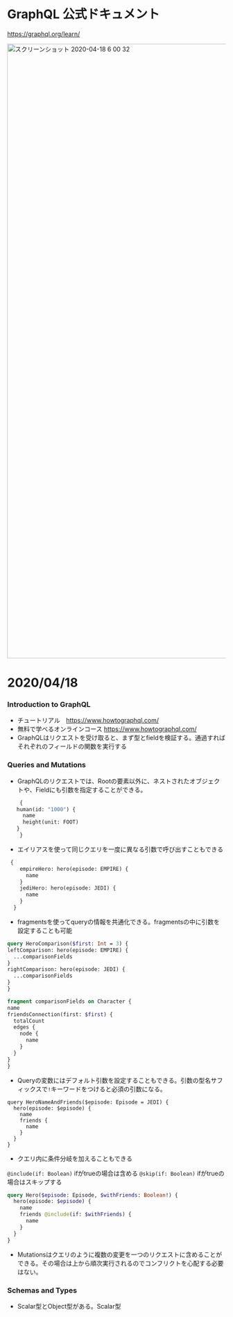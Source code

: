 # GraphQL 公式ドキュメント

https://graphql.org/learn/

<img width="1415" alt="スクリーンショット 2020-04-18 6 00 32" src="https://user-images.githubusercontent.com/11070996/79613676-f0207780-8139-11ea-8df4-a6533cbc9459.png">

# 2020/04/18

### Introduction to GraphQL

- チュートリアル　https://www.howtographql.com/ 
- 無料で学べるオンラインコース https://www.howtographql.com/ 
- GraphQLはリクエストを受け取ると、まず型とfieldを検証する。通過すればそれぞれのフィールドの関数を実行する

### Queries and Mutations

- GraphQLのリクエストでは、Rootの要素以外に、ネストされたオブジェクトや、Fieldにも引数を指定することができる。

```graphql
	{
   human(id: "1000") {
     name
     height(unit: FOOT)
   }
 	}
```

- エイリアスを使って同じクエリを一度に異なる引数で呼び出すこともできる

```graphql
 {
    empireHero: hero(episode: EMPIRE) {
      name
    }
    jediHero: hero(episode: JEDI) {
      name
    }
  }
  ```
  
  - fragmentsを使ってqueryの情報を共通化できる。fragmentsの中に引数を設定することも可能
  
  ```graphql
query HeroComparison($first: Int = 3) {
  leftComparison: hero(episode: EMPIRE) {
    ...comparisonFields
  }
  rightComparison: hero(episode: JEDI) {
    ...comparisonFields
  }
}

fragment comparisonFields on Character {
  name
  friendsConnection(first: $first) {
    totalCount
    edges {
      node {
        name
      }
    }
  }
}
```

- Queryの変数にはデフォルト引数を設定することもできる。引数の型名サフィックスで`!`キーワードをつけると必須の引数になる。

```
query HeroNameAndFriends($episode: Episode = JEDI) {
  hero(episode: $episode) {
    name
    friends {
      name
    }
  }
}
```

- クエリ内に条件分岐を加えることもできる

`@include(if: Boolean)` ifがtrueの場合は含める
`@skip(if: Boolean)` ifがtrueの場合はスキップする

```graphql
query Hero($episode: Episode, $withFriends: Boolean!) {
  hero(episode: $episode) {
    name
    friends @include(if: $withFriends) {
      name
    }
  }
}
```

- Mutationsはクエリのように複数の変更を一つのリクエストに含めることができる。その場合は上から順次実行されるのでコンフリクトを心配する必要はない。


### Schemas and Types

- Scalar型とObject型がある。Scalar型
